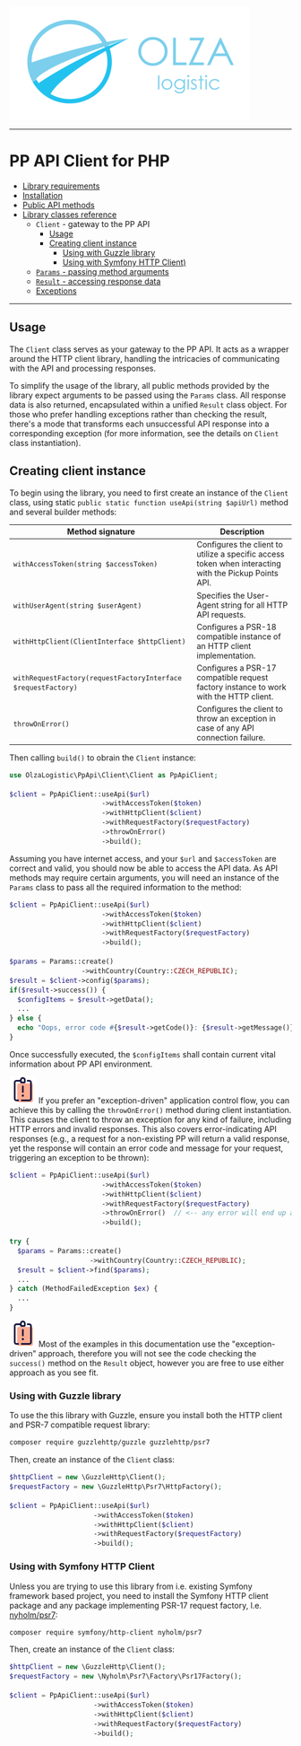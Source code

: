 ![Olza Logistic Logo](olza-logo-small.png)

---

# PP API Client for PHP

* [Library requirements](requirements.md)
* [Installation](installation.md)
* [Public API methods](api.md)
* [Library classes reference](classes.md)
  * `Client` - gateway to the PP API
    * [Usage](#usage)
    * [Creating client instance](#creating-client-instance)
      * [Using with Guzzle library](#using-with-guzzle-library)
      * [Using with Symfony HTTP Client)](#using-with-symfony-http-client)
  * [`Params` - passing method arguments](params.md)
  * [`Result` - accessing response data](response.md)
  * [Exceptions](exceptions.md)

---

## Usage

The `Client` class serves as your gateway to the PP API. It acts as a wrapper around the HTTP client
library, handling the intricacies of communicating with the API and processing responses.

To simplify the usage of the library, all public methods provided by the library expect arguments to
be passed using the `Params` class. All response data is also returned, encapsulated within a
unified `Result` class object. For those who prefer handling exceptions rather than checking the
result, there's a mode that transforms each unsuccessful API response into a corresponding
exception (for more information, see the details on `Client` class instantiation).

## Creating client instance

To begin using the library, you need to first create an instance of the `Client` class, using
static `public static function useApi(string $apiUrl)` method and several builder methods:

| Method signature                                              | Description                                                                                           |
|---------------------------------------------------------------|-------------------------------------------------------------------------------------------------------|
| `withAccessToken(string $accessToken)`                        | Configures the client to utilize a specific access token when interacting with the Pickup Points API. |
| `withUserAgent(string $userAgent)`                            | Specifies the User-Agent string for all HTTP API requests.                                            |
| `withHttpClient(ClientInterface $httpClient)`                 | Configures a PSR-18 compatible instance of an HTTP client implementation.                             |
| `withRequestFactory(requestFactoryInterface $requestFactory)` | Configures a PSR-17 compatible request factory instance to work with the HTTP client.                 |
| `throwOnError()`                                              | Configures the client to throw an exception in case of any API connection failure.                    |

Then calling `build()` to obrain the `Client` instance:

```php
use OlzaLogistic\PpApi\Client\Client as PpApiClient;

$client = PpApiClient::useApi($url)
                       ->withAccessToken($token)
                       ->withHttpClient($client)
                       ->withRequestFactory($requestFactory)
                       ->throwOnError()
                       ->build();
```

Assuming you have internet access, and your `$url` and `$accessToken` are correct and valid, you
should now be able to access the API data. As API methods may require certain arguments, you will
need an instance of the `Params` class to pass all the required information to the method:

```php
$client = PpApiClient::useApi($url)
                       ->withAccessToken($token)
                       ->withHttpClient($client)
                       ->withRequestFactory($requestFactory)
                       ->build();

$params = Params::create()
                  ->withCountry(Country::CZECH_REPUBLIC);
$result = $client->config($params);
if($result->success()) {
  $configItems = $result->getData();
  ...
} else {
  echo "Oops, error code #{$result->getCode()}: {$result->getMessage()}" . PHP_EOL;
}
```

Once successfully executed, the `$configItems` shall contain current vital information about PP API
environment.

![Note](note.png) If you prefer an "exception-driven" application control flow, you can achieve this
by calling the `throwOnError()` method during client instantiation. This causes the client to throw
an exception for any kind of failure, including HTTP errors and invalid responses. This also covers
error-indicating API responses (e.g., a request for a non-existing PP will return a valid response,
yet the response will contain an error code and message for your request, triggering an exception to
be thrown):

```php
$client = PpApiClient::useApi($url)
                       ->withAccessToken($token)
                       ->withHttpClient($client)
                       ->withRequestFactory($requestFactory)
                       ->throwOnError()  // <-- any error will end up as an exception
                       ->build();

try {
  $params = Params::create()
                    ->withCountry(Country::CZECH_REPUBLIC);
  $result = $client->find($params);
  ...
} catch (MethodFailedException $ex) {
  ...
}
```

![Note](note.png) Most of the examples in this documentation use the "exception-driven" approach,
therefore you will not see the code checking the `success()` method on the `Result` object, however
you are free to use either approach as you see fit.

### Using with Guzzle library

To use the this library with Guzzle, ensure you install both the HTTP client and PSR-7 compatible
request library:

```bash
composer require guzzlehttp/guzzle guzzlehttp/psr7
```

Then, create an instance of the `Client` class:

```php
$httpClient = new \GuzzleHttp\Client();
$requestFactory = new \GuzzleHttp\Psr7\HttpFactory();

$client = PpApiClient::useApi($url)
                     ->withAccessToken($token)
                     ->withHttpClient($client)
                     ->withRequestFactory($requestFactory)
                     ->build();
```

### Using with Symfony HTTP Client

Unless you are trying to use this library from i.e. existing Symfony framework based project, you
need to install the Symfony HTTP client package and any package implementing PSR-17 request factory,
l.e. [nyholm/psr7](https://packagist.org/packages/nyholm/psr7):

```bash
composer require symfony/http-client nyholm/psr7
```

Then, create an instance of the `Client` class:

```php
$httpClient = new \GuzzleHttp\Client();
$requestFactory = new \Nyholm\Psr7\Factory\Psr17Factory();

$client = PpApiClient::useApi($url)
                     ->withAccessToken($token)
                     ->withHttpClient($client)
                     ->withRequestFactory($requestFactory)
                     ->build();
```

